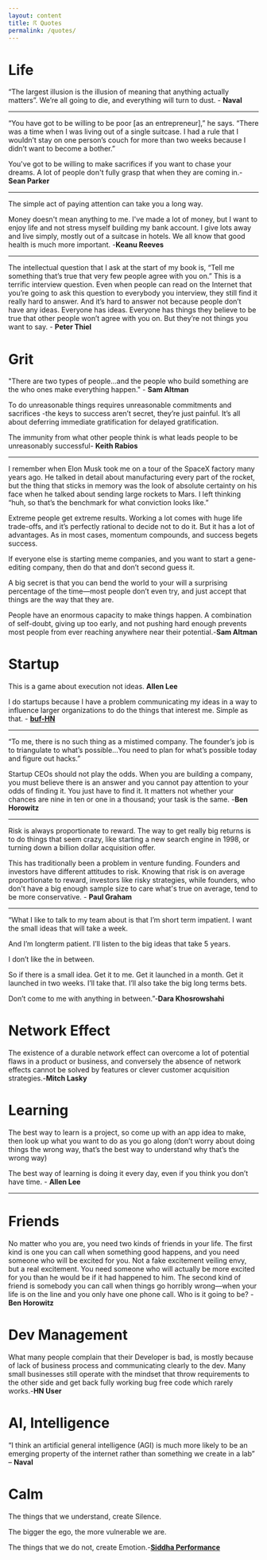 ```yaml
---
layout: content
title: ☈ Quotes
permalink: /quotes/
---
```





# Life

“The largest illusion is the illusion of meaning that anything actually matters”. We’re all going to die, and everything will turn to dust. - **Naval**

---

“You have got to be willing to be poor [as an entrepreneur],” he says. “There was a time when I was living out of a single suitcase. I had a rule that I wouldn’t stay on one person’s couch for more than two weeks because I didn’t want to become a bother.”

You've got to be willing to make sacrifices if you want to chase your dreams. A lot of people don't fully grasp that when they are coming in.-**Sean Parker**

---

The simple act of paying attention can take you a long way.

Money doesn't mean anything to me. I've made a lot of money, but I want to enjoy life and not stress myself building my bank account. I give lots away and live simply, mostly out of a suitcase in hotels. We all know that good health is much more important. -**Keanu Reeves**

---

The intellectual question that I ask at the start of my book is, “Tell me something that’s true that very few people agree with you on.” This is a terrific interview question. Even when people can read on the Internet that you’re going to ask this question to everybody you interview, they still find it really hard to answer. And it’s hard to answer not because people don’t have any ideas. Everyone has ideas. Everyone has things they believe to be true that other people won’t agree with you on. But they’re not things you want to say. - **Peter Thiel**


# Grit

"There are two types of people...and the people who build something are the who ones make everything happen." - **Sam Altman**

To do unreasonable things requires unreasonable commitments and sacrifices -the keys to success aren’t secret, they’re just painful. It’s all about deferring immediate gratification for delayed gratification.

The immunity from what other people think is what leads people to be unreasonably successful- **Keith Rabios**

---

I remember when Elon Musk took me on a tour of the SpaceX factory many years ago. He talked in detail about manufacturing every part of the rocket, but the thing that sticks in memory was the look of absolute certainty on his face when he talked about sending large rockets to Mars. I left thinking “huh, so that’s the benchmark for what conviction looks like.” 

Extreme people get extreme results. Working a lot comes with huge life trade-offs, and it’s perfectly rational to decide not to do it. But it has a lot of advantages. As in most cases, momentum compounds, and success begets success. 

If everyone else is starting meme companies, and you want to start a gene-editing company, then do that and don’t second guess it.

A big secret is that you can bend the world to your will a surprising percentage of the time—most people don’t even try, and just accept that things are the way that they are.

People have an enormous capacity to make things happen. A combination of self-doubt, giving up too early, and not pushing hard enough prevents most people from ever reaching anywhere near their potential.-**Sam Altman**


# Startup

This is a game about execution not ideas. **Allen Lee**

I do startups because I have a problem communicating my ideas in a way to influence larger organizations to do the things that interest me. Simple as that. - **[buf-HN](https://news.ycombinator.com/user?id=buf)**

---

“To me, there is no such thing as a mistimed company. The founder’s job is to triangulate to what’s possible…You need to plan for what’s possible today and figure out hacks.”


Startup CEOs should not play the odds. When you are building a company, you must believe there is an answer and you cannot pay attention to your odds of finding it. You just have to find it. It matters not whether your chances are nine in ten or one in a thousand; your task is the same. -**Ben Horowitz**

---

Risk is always proportionate to reward. The way to get really big returns is to do things that seem crazy, like starting a new search engine in 1998, or turning down a billion dollar acquisition offer.

This has traditionally been a problem in venture funding. Founders and investors have different attitudes to risk. Knowing that risk is on average proportionate to reward, investors like risky strategies, while founders, who don't have a big enough sample size to care what's true on average, tend to be more conservative. - **Paul Graham**

---


“What I like to talk to my team about is that I’m short term impatient. I want the small ideas that will take a week.

And I’m longterm patient. I’ll listen to the big ideas that take 5 years.

I don’t like the in between.

So if there is a small idea. Get it to me. Get it launched in a month. Get it launched in two weeks. I’ll take that. I’ll also take the big long terms bets.

Don’t come to me with anything in between.”-**Dara Khosrowshahi**


# Network Effect

The existence of a durable network effect can overcome a lot of potential flaws in a product or business, and conversely the absence of network effects cannot be solved by features or clever customer acquisition strategies.-**Mitch Lasky**



# Learning

The best way to learn is a project, so come up with an app idea to make, then look up what you want to do as you go along (don’t worry about doing things the wrong way, that’s the best way to understand why that’s the wrong way)


The best way of learning is doing it every day, even if you think you don’t have time. - **Allen Lee**

---


# Friends

No matter who you are, you need two kinds of friends in your life. The first kind is one you can call when something good happens, and you need someone who will be excited for you. Not a fake excitement veiling envy, but a real excitement. You need someone who will actually be more excited for you than he would be if it had happened to him. The second kind of friend is somebody you can call when things go horribly wrong—when your life is on the line and you only have one phone call. Who is it going to be? -**Ben Horowitz**



# Dev Management 

What many people complain that their Developer is bad, is mostly because of lack of business process and communicating clearly to the dev. Many small businesses still operate with the mindset that throw requirements to the other side and get back fully working bug free code which rarely works.-**HN User**


# AI, Intelligence

“I think an artificial general intelligence (AGI) is much more likely to be an emerging property of the internet rather than something we create in a lab”  – **Naval**



# Calm

The things that we understand, create Silence.

The bigger the ego, the more vulnerable we are.


The things that we do not, create Emotion.-**[Siddha Performance](https://mobile.twitter.com/KapilGuptaMD/status/1009192047805333516)**

